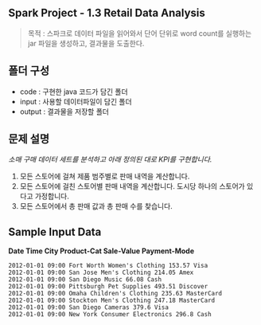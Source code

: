 ## Spark Project - 1.3 Retail Data Analysis

> 목적 : 스파크로 데이터 파일을 읽어와서 단어 단위로 word count를 실행하는 jar 파일을 생성하고, 결과물을 도출한다.

## 폴더 구성
- code : 구현한 java 코드가 담긴 폴더
- input : 사용할 데이터파일이 담긴 폴더
- output : 결과물을 저장할 폴더

## 문제 설명
*소매 구매 데이터 세트를 분석하고 아래 정의된 대로 KPI를 구현합니다.*

1. 모든 스토어에 걸쳐 제품 범주별로 판매 내역을 계산합니다.
2. 모든 스토어에 걸친 스토어별 판매 내역을 계산합니다. 도시당 하나의 스토어가 있다고 가정합니다.
3. 모든 스토어에서 총 판매 값과 총 판매 수를 찾습니다.

## Sample Input Data

**Date Time City Product-Cat Sale-Value Payment-Mode**
```
2012-01-01 09:00 Fort Worth Women's Clothing 153.57 Visa
2012-01-01 09:00 San Jose Men's Clothing 214.05 Amex
2012-01-01 09:00 San Diego Music 66.08 Cash
2012-01-01 09:00 Pittsburgh Pet Supplies 493.51 Discover
2012-01-01 09:00 Omaha Children's Clothing 235.63 MasterCard
2012-01-01 09:00 Stockton Men's Clothing 247.18 MasterCard
2012-01-01 09:00 San Diego Cameras 379.6 Visa
2012-01-01 09:00 New York Consumer Electronics 296.8 Cash
```

